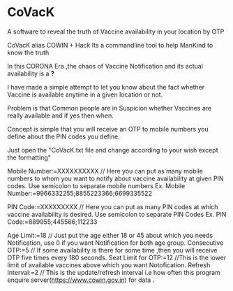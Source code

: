 # CoVacK
A software to reveal the truth of Vaccine availability in your location by OTP

CoVacK  alias COWIN + Hack
Its a commandline tool to help ManKind to know the truth

In this CORONA Era ,the chaos of Vaccine Notification and its actual availability is a **?**

I have made a simple attempt to let you know about the fact whether Vaccine is available anytime in a given location or not.

  Problem is that Common people are in Suspicion whether Vaccines are really available and if yes then when.

Concept is simple that you will receive an OTP to mobile numbers you define about the PIN codes you define.

Just open the "CoVacK.txt file and change according to your wish except the formatting"

Mobile Number:=XXXXXXXXXX  // Here you can put as many mobile numbers to whom you want to notify about vaccine availability at given PIN codes. Use semicolon to separate mobile numbers
Ex.
   Mobile Number:=9966332255;8855223366;6699335522 
   
PIN Code:=XXXXXXXXX  // Here you can put as many PIN codes at which vaccine availability is desired. Use semicolon to separate PIN Codes
Ex.
   PIN Code:=889955;445566;112233
   
Age Limit:=18  // Just put the age either 18 or 45 about which you needs Notification, use 0 if you want Notification for both age group.
Consecutive OTP:=5  // If some availability is there for some time ,then you will receive OTP five times every 180 seconds.
Seat Limit for OTP:=12  //This is the lower limit of available vaccines above which you want Notofication.
Refresh Interval:=2   // This is the update/refresh interval i.e how often this program enquire server(https://www.cowin.gov.in) for data .

